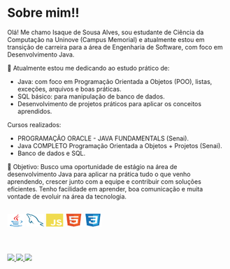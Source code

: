 # Sobre mim!!

Olá! Me chamo Isaque de Sousa Alves, sou estudante de Ciência da Computação na Uninove (Campus Memorial) e atualmente estou em transição de carreira para a área de Engenharia de Software, com foco em Desenvolvimento Java.

🧠 Atualmente estou me dedicando ao estudo prático de:

* Java: com foco em Programação Orientada a Objetos (POO), listas, exceções, arquivos e boas práticas.
* SQL básico: para manipulação de banco de dados.
* Desenvolvimento de projetos práticos para aplicar os conceitos aprendidos.

Cursos realizados:

* PROGRAMAÇÃO ORACLE - JAVA FUNDAMENTALS (Senai).
* Java COMPLETO Programação Orientada a Objetos + Projetos (Senai).
* Banco de dados e SQL.

🚀 Objetivo:
Busco uma oportunidade de estágio na área de desenvolvimento Java para aplicar na prática tudo o que venho aprendendo, crescer junto com a equipe e contribuir com soluções eficientes. Tenho facilidade em aprender, boa comunicação e muita vontade de evoluir na área da tecnologia.
<!-- Ícones das Tecnologias -->
<div style="display: inline_block"><br>
  <img align="center" alt="Isaque-Java" height="30" width="40" src="https://raw.githubusercontent.com/devicons/devicon/master/icons/java/java-original.svg">
  <img align="center" alt="Isaque-SQL" height="30" width="40" src="https://raw.githubusercontent.com/devicons/devicon/master/icons/mysql/mysql-original.svg">
  <img align="center" alt="Isaque-JS" height="30" width="40" src="https://raw.githubusercontent.com/devicons/devicon/master/icons/javascript/javascript-plain.svg">
  <img align="center" alt="Isaque-HTML" height="30" width="40" src="https://raw.githubusercontent.com/devicons/devicon/master/icons/html5/html5-original.svg">
  <img align="center" alt="Isaque-CSS" height="30" width="40" src="https://raw.githubusercontent.com/devicons/devicon/master/icons/css3/css3-original.svg">
</div>

<br><br>

<!-- Botões de Contato -->
<div> 
  <a href="https://www.instagram.com/alves_ssa__/" target="_blank">
    <img src="https://img.shields.io/badge/-Instagram-%23E4405F?style=for-the-badge&logo=instagram&logoColor=white">
  </a>
  <a href="https://www.linkedin.com/in/isaque-alves-b358a1283?utm_source=share&utm_campaign=share_via&utm_content=profile&utm_medium=android_app" target="_blank">
    <img src="https://img.shields.io/badge/-LinkedIn-%230077B5?style=for-the-badge&logo=linkedin&logoColor=white">
  </a> 
  <a href="mailto:isaquealves2017@gmail.com" target="_blank">
    <img src="https://img.shields.io/badge/-Gmail-%23333?style=for-the-badge&logo=gmail&logoColor=white">
  </a>
</div>



